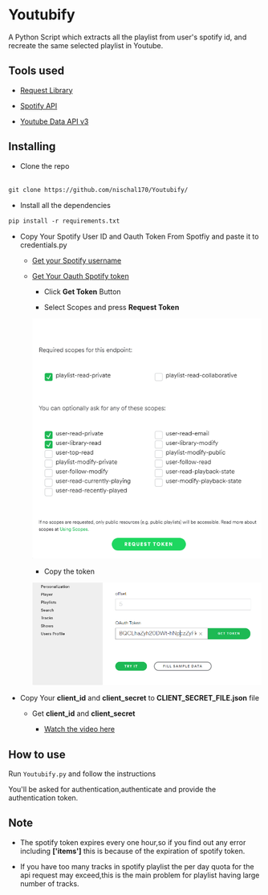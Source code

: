 # Youtubify
A Python Script which extracts all the playlist from user's spotify id, and recreate the same selected playlist in Youtube.


## Tools used

- [Request Library](https://realpython.com/python-requests/)

- [Spotify API](https://developer.spotify.com/)

- [Youtube Data API v3](https://developers.google.com/youtube/v3)

## Installing

  - Clone the repo
  
  ``` html
  
  git clone https://github.com/nischal170/Youtubify/
  
  ```
  - Install all the dependencies
  ``` html
pip install -r requirements.txt
```
- Copy Your Spotify User ID and Oauth Token From Spotfiy and paste it to  credentials.py 

    - [Get your Spotify username](https://www.spotify.com/us/account/overview/)
    
    - [Get Your Oauth Spotify token](https://developer.spotify.com/console/get-playlists/)
      
      - Click **Get Token** Button
      
      - Select Scopes and press **Request Token**
      
      ![alt text](images/selectscope.png)
      
      - Copy the token 
      
      ![alt text](images/oauthtoken2.png)
      
- Copy Your **client_id** and **client_secret** to **CLIENT_SECRET_FILE.json** file

  - Get **client_id** and **client_secret** 

     - [Watch the video here](https://youtu.be/QoFyqD2LXk0)
     
     
## How to use
  Run ```Youtubify.py``` and follow the instructions 
  
  You'll be asked for authentication,authenticate and provide the authentication token.
  
  
  
  ## Note
   - The spotify token expires every one hour,so if you find out any error including **['items']** this is because of the expiration of spotify token.
   
   - If you have too many tracks in spotify playlist the per day quota for the api request may exceed,this is the main problem for playlist having large number of tracks.
  
  
     
     
     
     
     

     
  
  
      
      
    
    
